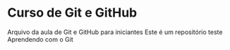 # Curso de Git e GitHub

Arquivo da aula de Git e GitHub para iniciantes
Este é um repositório teste
Aprendendo com o Git